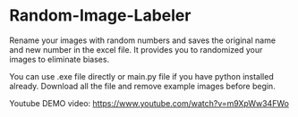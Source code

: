 # Random-Image-Labeler
Rename your images with random numbers and saves the original name and new number in the excel file. It provides you to randomized your images to eliminate biases. 

You can use .exe file directly or main.py file if you have python installed already. Download all the file and remove example images before begin.

Youtube DEMO video: https://www.youtube.com/watch?v=m9XpWw34FWo
